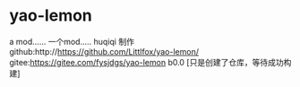 # yao-lemon
a mod...... 一个mod.....
huqiqi 制作
github:http://https://github.com/Littlfox/yao-lemon/
gitee:https://gitee.com/fysjdgs/yao-lemon
b0.0
  [只是创建了仓库，等待成功构建]
